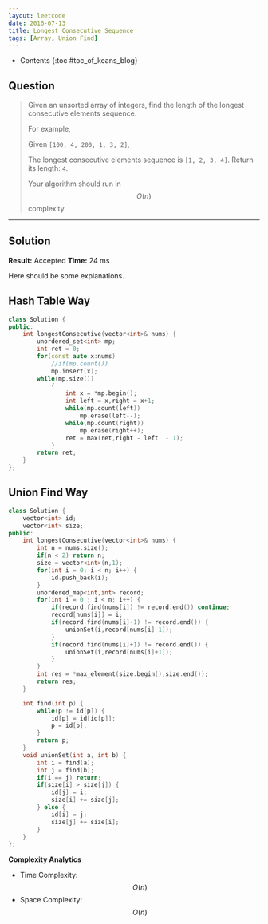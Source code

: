 ```yaml
---
layout: leetcode
date: 2016-07-13
title: Longest Consecutive Sequence
tags: [Array, Union Find]
---
```


* Contents
{:toc #toc_of_keans_blog}

## Question

> Given an unsorted array of integers, find the length of the longest consecutive elements sequence.
>
>For example,
>
>Given `[100, 4, 200, 1, 3, 2]`,
>
>The longest consecutive elements sequence is `[1, 2, 3, 4]`. Return its length: `4`.
>
> Your algorithm should run in $$O(n)$$ complexity.
>


***

## Solution

**Result:** Accepted **Time:** 24 ms

Here should be some explanations.

## Hash Table Way

```cpp
class Solution {
public:
    int longestConsecutive(vector<int>& nums) {
        unordered_set<int> mp;
        int ret = 0;
        for(const auto x:nums)
            //if(mp.count())
            mp.insert(x);
        while(mp.size())
            {
                int x = *mp.begin();
                int left = x,right = x+1;
                while(mp.count(left))
                    mp.erase(left--);
                while(mp.count(right))
                    mp.erase(right++);
                ret = max(ret,right - left  - 1);
            }
        return ret;
    }
};
```

## Union Find Way

```cpp
class Solution {
    vector<int> id;
    vector<int> size;
public:
    int longestConsecutive(vector<int>& nums) {
        int n = nums.size();
        if(n < 2) return n;
        size = vector<int>(n,1);
        for(int i = 0; i < n; i++) {
            id.push_back(i);
        }
        unordered_map<int,int> record;
        for(int i = 0 ; i < n; i++) {
            if(record.find(nums[i]) != record.end()) continue;
            record[nums[i]] = i;
            if(record.find(nums[i]-1) != record.end()) {
                unionSet(i,record[nums[i]-1]);
            }
            if(record.find(nums[i]+1) != record.end()) {
                unionSet(i,record[nums[i]+1]);
            }
        }
        int res = *max_element(size.begin(),size.end());
        return res;
    }

    int find(int p) {
        while(p != id[p]) {
            id[p] = id[id[p]];
            p = id[p];
        }
        return p;
    }
    void unionSet(int a, int b) {
        int i = find(a);
        int j = find(b);
        if(i == j) return;
        if(size[i] > size[j]) {
            id[j] = i;
            size[i] += size[j];
        } else {
            id[i] = j;
            size[j] += size[i];
        }
    }
};
```

**Complexity Analytics**

- Time Complexity: $$O(n)$$
- Space Complexity: $$O(n)$$
